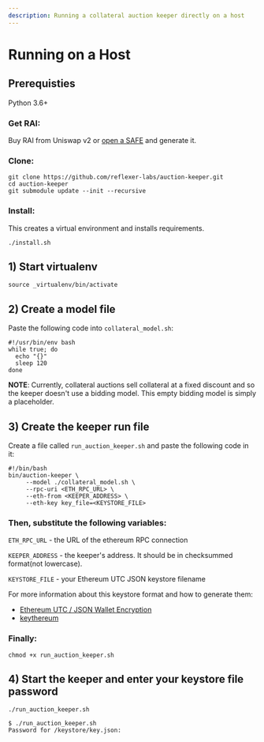 ```yaml
---
description: Running a collateral auction keeper directly on a host
---
```


# Running on a Host

## Prerequisties

Python 3.6+

### Get RAI:

Buy RAI from Uniswap v2 or [open a SAFE](https://app.gitbook.com/@reflexer-labs/s/geb/pyflex/safe-management/opening-a-safe) and generate it.

### Clone:

```text
git clone https://github.com/reflexer-labs/auction-keeper.git
cd auction-keeper
git submodule update --init --recursive
```

### Install:

This creates a virtual environment and installs requirements.

`./install.sh`

## 1\) Start virtualenv

`source _virtualenv/bin/activate`

## 2\) Create a model file

Paste the following code into `collateral_model.sh`:

```text
#!/usr/bin/env bash
while true; do
  echo "{}"
  sleep 120                   
done
```

**NOTE**: Currently, collateral auctions sell collateral at a fixed discount and so the keeper doesn't use a bidding model. This empty bidding model is simply a placeholder.

## 3\) Create the keeper run file

Create a file called `run_auction_keeper.sh` and paste the following code in it:

```text
#!/bin/bash
bin/auction-keeper \
     --model ./collateral_model.sh \
     --rpc-uri <ETH_RPC_URL> \
     --eth-from <KEEPER_ADDRESS> \
     --eth-key key_file=<KEYSTORE_FILE>
```

### Then, substitute the following variables:

`ETH_RPC_URL` - the URL of the ethereum RPC connection

`KEEPER_ADDRESS` - the keeper's address. It should be in checksummed format\(not lowercase\).

`KEYSTORE_FILE` - your Ethereum UTC JSON keystore filename

For more information about this keystore format and how to generate them:

* [Ethereum UTC / JSON Wallet Encryption](https://wizardforcel.gitbooks.io/practical-cryptography-for-developers-book/content/symmetric-key-ciphers/ethereum-wallet-encryption.html)
* [keythereum](https://github.com/ethereumjs/keythereum)

### Finally:

`chmod +x run_auction_keeper.sh`

## 4\) Start the keeper and enter your keystore file password

`./run_auction_keeper.sh`

```text
$ ./run_auction_keeper.sh
Password for /keystore/key.json:
```

